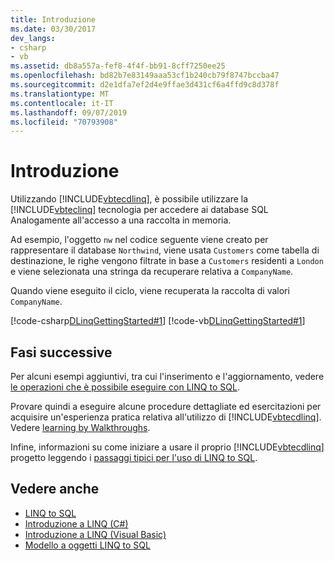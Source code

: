 ```yaml
---
title: Introduzione
ms.date: 03/30/2017
dev_langs:
- csharp
- vb
ms.assetid: db8a557a-fef8-4f4f-bb91-8cff7250ee25
ms.openlocfilehash: bd82b7e83149aaa53cf1b240cb79f8747bccba47
ms.sourcegitcommit: d2e1dfa7ef2d4e9ffae3d431cf6a4ffd9c8d378f
ms.translationtype: MT
ms.contentlocale: it-IT
ms.lasthandoff: 09/07/2019
ms.locfileid: "70793908"
---
```

# <a name="getting-started"></a>Introduzione
Utilizzando [!INCLUDE[vbtecdlinq](../../../../../../includes/vbtecdlinq-md.md)], è possibile utilizzare la [!INCLUDE[vbteclinq](../../../../../../includes/vbteclinq-md.md)] tecnologia per accedere ai database SQL Analogamente all'accesso a una raccolta in memoria.  
  
 Ad esempio, l'oggetto `nw` nel codice seguente viene creato per rappresentare il database `Northwind`, viene usata `Customers` come tabella di destinazione, le righe vengono filtrate in base a `Customers` residenti a `London` e viene selezionata una stringa da recuperare relativa a `CompanyName`.  
  
 Quando viene eseguito il ciclo, viene recuperata la raccolta di valori `CompanyName`.  
  
 [!code-csharp[DLinqGettingStarted#1](../../../../../../samples/snippets/csharp/VS_Snippets_Data/DLinqGettingStarted/cs/Program.cs#1)]
 [!code-vb[DLinqGettingStarted#1](../../../../../../samples/snippets/visualbasic/VS_Snippets_Data/DLinqGettingStarted/vb/Module1.vb#1)]  
  
## <a name="next-steps"></a>Fasi successive  
 Per alcuni esempi aggiuntivi, tra cui l'inserimento e l'aggiornamento, vedere [le operazioni che è possibile eseguire con LINQ to SQL](what-you-can-do-with-linq-to-sql.md).  
  
 Provare quindi a eseguire alcune procedure dettagliate ed esercitazioni per acquisire un'esperienza pratica relativa all'utilizzo di [!INCLUDE[vbtecdlinq](../../../../../../includes/vbtecdlinq-md.md)]. Vedere [learning by Walkthroughs](learning-by-walkthroughs.md).  
  
 Infine, informazioni su come iniziare a usare il proprio [!INCLUDE[vbtecdlinq](../../../../../../includes/vbtecdlinq-md.md)] progetto leggendo i [passaggi tipici per l'uso di LINQ to SQL](typical-steps-for-using-linq-to-sql.md).  
  
## <a name="see-also"></a>Vedere anche

- [LINQ to SQL](index.md)
- [Introduzione a LINQ (C#)](../../../../../csharp/programming-guide/concepts/linq/index.md)
- [Introduzione a LINQ (Visual Basic)](../../../../../visual-basic/programming-guide/concepts/linq/introduction-to-linq.md)
- [Modello a oggetti LINQ to SQL](the-linq-to-sql-object-model.md)
